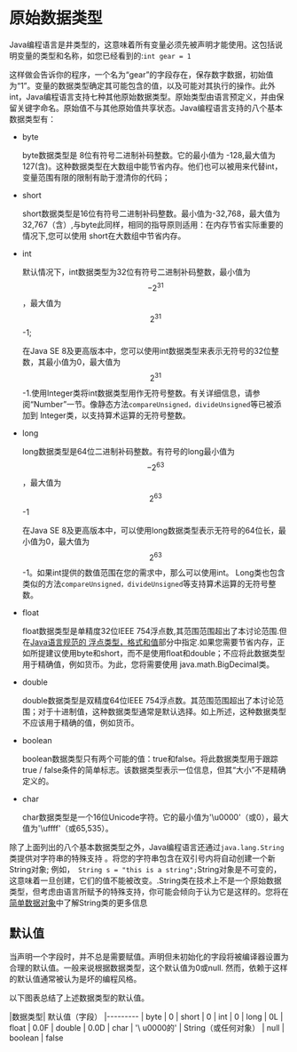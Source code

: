 # 原始数据类型
Java编程语言是井类型的，这意味着所有变量必须先被声明才能使用。这包括说明变量的类型和名称，如您已经看到的:`int gear = 1`

这样做会告诉你的程序，一个名为“gear”的字段存在，保存数字数据，初始值为“1”。变量的数据类型确定其可能包含的值，以及可能对其执行的操作。此外int，Java编程语言支持七种其他原始数据类型。原始类型由语言预定义，并由保留关键字命名。原始值不与其他原始值共享状态。Java编程语言支持的八个基本数据类型有：

* byte 

    byte数据类型是 8位有符号二进制补码整数。它的最小值为 -128,最大值为127(含)。这种数据类型在大数组中能节省内存。他们也可以被用来代替int，变量范围有限的限制有助于澄清你的代码； 
    
* short
    
    short数据类型是16位有符号二进制补码整数。最小值为-32,768，最大值为32,767（含）,与byte此同样，相同的指导原则适用：在内存节省实际重要的情况下,您可以使用 short在大数组中节省内存。

* int

    默认情况下，int数据类型为32位有符号二进制补码整数，最小值为$$-2^{31}$$，最大值为$$2^{31}$$-1;
    
    在Java SE 8及更高版本中，您可以使用int数据类型来表示无符号的32位整数，其最小值为0，最大值为$$2^{31}$$-1.使用Integer类将int数据类型用作无符号整数。有关详细信息，请参阅“Number”一节。像静态方法`compareUnsigned，divideUnsigned`等已被添加到 Integer类，以支持算术运算的无符号整数。
    
* long

    long数据类型是64位二进制补码整数。有符号的long最小值为$$-2^{63}$$，最大值为$$2^{63}$$-1
    
    在Java SE 8及更高版本中，可以使用long数据类型表示无符号的64位长，最小值为0，最大值为$$2^{63}$$-1。如果int提供的数值范围在您的需求中，那么可以使用int。 Long类也包含类似的方法`compareUnsigned，divideUnsigned`等支持算术运算的无符号整数。
    
* float
    
    float数据类型是单精度32位IEEE 754浮点数,其范围范围超出了本讨论范围.但在[Java语言规范的 浮点类型，格式和值](https://docs.oracle.com/javase/specs/jls/se7/html/jls-4.html#jls-4.2.3)部分中指定.如果您需要节省内存，正如所提建议使用byte和short，而不是使用float和double；不应将此数据类型用于精确值，例如货币。为此，您将需要使用 java.math.BigDecimal类。
    
* double
    
    double数据类型是双精度64位IEEE 754浮点数。其范围范围超出了本讨论范围；对于十进制值，这种数据类型通常是默认选择。如上所述，这种数据类型不应该用于精确的值，例如货币。

* boolean

    boolean数据类型只有两个可能的值：true和false。将此数据类型用于跟踪true / false条件的简单标志。该数据类型表示一位信息，但其“大小”不是精确定义的。
    
* char

    char数据类型是一个16位Unicode字符。它的最小值为'\u0000'（或0），最大值为'\uffff'（或65,535）。
    
除了上面列出的八个基本数据类型之外，Java编程语言还通过`java.lang.String`类提供对字符串的特殊支持 。将您的字符串包含在双引号内将自动创建一个新String对象; 例如，` String s = "this is a string";`String对象是不可变的，这意味着一旦创建，它们的值不能被改变。.String类在技术上不是一个原始数据类型，但考虑由语言所赋予的特殊支持，你可能会倾向于认为它是这样的。您将在 [简单数据对象](http://docs.oracle.com/javase/tutorial/java/data/index.html)中了解String类的更多信息

## 默认值

当声明一个字段时，并不总是需要赋值。声明但未初始化的字段将被编译器设置为合理的默认值。一般来说根据数据类型，这个默认值为0或null.
然而，依赖于这样的默认值通常被认为是坏的编程风格。

以下图表总结了上述数据类型的默认值。

|数据类型| 默认值（字段）
|---------
| byte	| 0
| short	| 0
| int	| 0
| long	| 0L
| float	| 0.0F
| double	| 0.0D
| char	| '\ u0000的'
| String（或任何对象）  	| null
| boolean	| false
